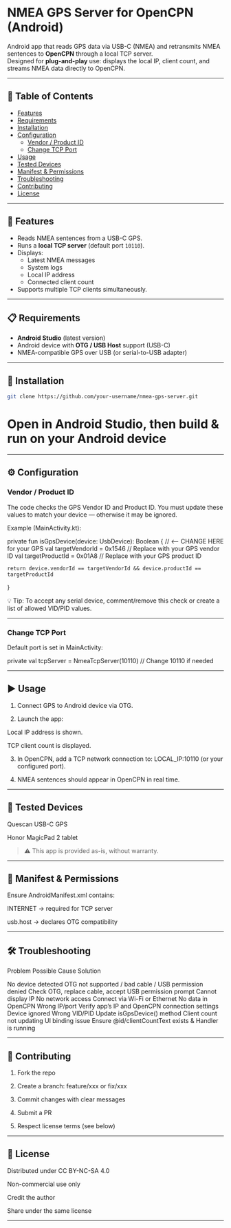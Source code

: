 # NMEA GPS Server for OpenCPN (Android)

Android app that reads GPS data via USB-C (NMEA) and retransmits NMEA sentences to **OpenCPN** through a local TCP server.  
Designed for **plug-and-play** use: displays the local IP, client count, and streams NMEA data directly to OpenCPN.

---

## 📑 Table of Contents

- [Features](#features)
- [Requirements](#requirements)
- [Installation](#installation)
- [Configuration](#configuration)
  - [Vendor / Product ID](#vendor--product-id)
  - [Change TCP Port](#change-tcp-port)
- [Usage](#usage)
- [Tested Devices](#tested-devices)
- [Manifest & Permissions](#manifest--permissions)
- [Troubleshooting](#troubleshooting)
- [Contributing](#contributing)
- [License](#license)

---

## 🚀 Features

- Reads NMEA sentences from a USB-C GPS.
- Runs a **local TCP server** (default port `10110`).
- Displays:
  - Latest NMEA messages
  - System logs
  - Local IP address
  - Connected client count
- Supports multiple TCP clients simultaneously.

---

## 📋 Requirements

- **Android Studio** (latest version)
- Android device with **OTG / USB Host** support (USB-C)
- NMEA-compatible GPS over USB (or serial-to-USB adapter)

---

## 🔧 Installation

```bash
git clone https://github.com/your-username/nmea-gps-server.git
```
# Open in Android Studio, then build & run on your Android device


---

## ⚙ Configuration

### Vendor / Product ID

The code checks the GPS Vendor ID and Product ID.
You must update these values to match your device — otherwise it may be ignored.

Example (MainActivity.kt):

private fun isGpsDevice(device: UsbDevice): Boolean {
    // <-- CHANGE HERE for your GPS
    val targetVendorId = 0x1546     // Replace with your GPS vendor ID
    val targetProductId = 0x01A8    // Replace with your GPS product ID

    return device.vendorId == targetVendorId && device.productId == targetProductId
}

💡 Tip:
To accept any serial device, comment/remove this check or create a list of allowed VID/PID values.


---

### Change TCP Port

Default port is set in MainActivity:

private val tcpServer = NmeaTcpServer(10110) // Change 10110 if needed


---

## ▶ Usage

1. Connect GPS to Android device via OTG.


2. Launch the app:

Local IP address is shown.

TCP client count is displayed.



3. In OpenCPN, add a TCP network connection to:
LOCAL_IP:10110 (or your configured port).


4. NMEA sentences should appear in OpenCPN in real time.




---

## 📱 Tested Devices

Quescan USB-C GPS

Honor MagicPad 2 tablet


> ⚠ This app is provided as-is, without warranty.




---

## 📜 Manifest & Permissions

Ensure AndroidManifest.xml contains:

<uses-permission android:name="android.permission.INTERNET" />
<uses-feature android:name="android.hardware.usb.host" android:required="false" />

INTERNET → required for TCP server

usb.host → declares OTG compatibility



---

## 🛠 Troubleshooting

Problem	Possible Cause	Solution

No device detected	OTG not supported / bad cable / USB permission denied	Check OTG, replace cable, accept USB permission prompt
Cannot display IP	No network access	Connect via Wi-Fi or Ethernet
No data in OpenCPN	Wrong IP/port	Verify app’s IP and OpenCPN connection settings
Device ignored	Wrong VID/PID	Update isGpsDevice() method
Client count not updating	UI binding issue	Ensure @id/clientCountText exists & Handler is running



---

## 🤝 Contributing

1. Fork the repo


2. Create a branch: feature/xxx or fix/xxx


3. Commit changes with clear messages


4. Submit a PR


5. Respect license terms (see below)




---

## 📄 License

Distributed under CC BY-NC-SA 4.0

Non-commercial use only

Credit the author

Share under the same license





---

